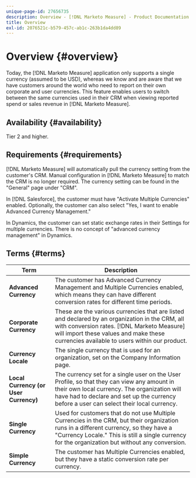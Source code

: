 ```yaml
---
unique-page-id: 27656735
description: Overview - [!DNL Marketo Measure] - Product Documentation
title: Overview
exl-id: 2076521c-b579-457c-ab1c-263b1da4dd89
---
```

# Overview {#overview}

Today, the [!DNL Marketo Measure] application only supports a single currency (assumed to be USD), whereas we know and are aware that we have customers around the world who need to report on their own corporate and user currencies. This feature enables users to switch between the same currencies used in their CRM when viewing reported spend or sales revenue in [!DNL Marketo Measure].

## Availability {#availability}

Tier 2 and higher.

## Requirements {#requirements}

[!DNL Marketo Measure] will automatically pull the currency setting from the customer's CRM. Manual configuration in [!DNL Marketo Measure] to match the CRM is no longer required. The currency setting can be found in the "General" page under "CRM".

In [!DNL Salesforce], the customer must have "Activate Multiple Currencies" enabled. Optionally, the customer can also select "Yes, I want to enable Advanced Currency Management."

In Dynamics, the customer can set static exchange rates in their Settings for multiple currencies. There is no concept of "advanced currency management" in Dynamics.

## Terms {#terms}

| **Term** |Description |
|---|---|
| **Advanced Currency** |The customer has Advanced Currency Management and Multiple Currencies enabled, which means they can have different conversion rates for different time periods. |
| **Corporate Currency** |These are the various currencies that are listed and declared by an organization in the CRM, all with conversion rates. [!DNL Marketo Measure] will import these values and make these currencies available to users within our product. |
| **Currency Locale** |The single currency that is used for an organization, set on the Company Information page. |
| **Local Currency (or User Currency)** |The currency set for a single user on the User Profile, so that they can view any amount in their own local currency. The organization will have had to declare and set up the currency before a user can select their local currency. |
| **Single Currency** |Used for customers that do not use Multiple Currencies in the CRM, but their organization runs in a different currency, so they have a "Currency Locale." This is still a single currency for the organization but without any conversion. |
| **Simple Currency** |The customer has Multiple Currencies enabled, but they have a static conversion rate per currency. |
